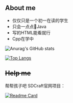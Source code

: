 ## About me<br>
- 仅仅只是一个初一在读的学生
- 只会一点点🤏Java
- 写的HTML能看就行
- Cpp在学中

![Anurag's GitHub stats](https://github-readme-stats.vercel.app/api?username=heartalborada-del&show_icons=true&theme=radical)

[![Top Langs](https://github-readme-stats.vercel.app/api/top-langs/?username=heartalborada-del&layout=compact)](https://github.com/anuraghazra/github-readme-stats)
## ~~Help me~~
帮帮孩子吧
SDCraft官网项目：

[![Readme Card](https://github-readme-stats.vercel.app/api/pin/?username=heartalborada-del&repo=sdcarft_web)](https://github.com/anuraghazra/github-readme-stats)

<!--
**heartalborada-del/heartalborada-del** is a ✨ _special_ ✨ repository because its `README.md` (this file) appears on your GitHub profile.

Here are some ideas to get you started:

- 🔭 I’m currently working on ...
- 🌱 I’m currently learning ...
- 👯 I’m looking to collaborate on ...
- 🤔 I’m looking for help with ...
- 💬 Ask me about ...
- 📫 How to reach me: ...
- 😄 Pronouns: ...
- ⚡ Fun fact: ...
-->
